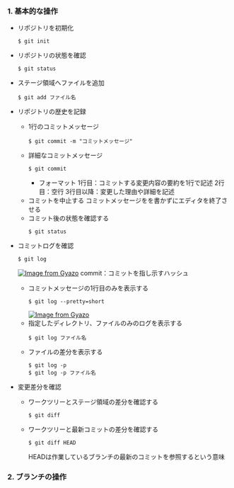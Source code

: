 ### 1. 基本的な操作
- リポジトリを初期化
  ```
  $ git init
  ```

- リポジトリの状態を確認
  ```
  $ git status
  ```

- ステージ領域へファイルを追加
  ```
  $ git add ファイル名
  ```

- リポジトリの歴史を記録
  - 1行のコミットメッセージ
    ```
    $ git commit -m "コミットメッセージ"
    ```
  - 詳細なコミットメッセージ
    ```
    $ git commit
    ```
    * フォーマット
      1行目：コミットする変更内容の要約を1行で記述
      2行目：空行
      3行目以降：変更した理由や詳細を記述
  - コミットを中止する
    コミットメッセージをを書かずにエディタを終了させる
  - コミット後の状態を確認する
    ```
    $ git status
    ```

- コミットログを確認
  ```
  $ git log
  ```
  [![Image from Gyazo](https://i.gyazo.com/ccdf97da33b6386a185e40681bedbfbc.png)](https://gyazo.com/ccdf97da33b6386a185e40681bedbfbc)
  commit：コミットを指し示すハッシュ
  - コミットメッセージの1行目のみを表示する
    ```
    $ git log --pretty=short
    ```
    [![Image from Gyazo](https://i.gyazo.com/78485369e59a7c42659577ec0da48ebd.png)](https://gyazo.com/78485369e59a7c42659577ec0da48ebd)
  - 指定したディレクトリ、ファイルのみのログを表示する
    ```
    $ git log ファイル名
    ```
  - ファイルの差分を表示する
    ```
    $ git log -p
    $ git log -p ファイル名
    ```

- 変更差分を確認
  - ワークツリーとステージ領域の差分を確認する
    ```
    $ git diff
    ```
  - ワークツリーと最新コミットの差分を確認する
    ```
    $ git diff HEAD
    ```
    HEADは作業しているブランチの最新のコミットを参照するという意味

### 2. ブランチの操作
